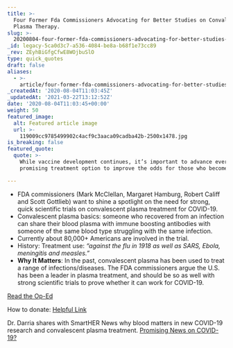 ```yaml
---
title: >-
  Four Former Fda Commissioners Advocating for Better Studies on Convalescent
  Plasma Therapy.
slug: >-
  20200804-four-former-fda-commissioners-advocating-for-better-studies-on-convalescent-plasma-therapy
_id: legacy-5ca0d3c7-a536-4084-be8a-b68f1e73cc89
_rev: ZEyhBiGfgCfwE8WOjbuSlO
type: quick_quotes
draft: false
aliases:
  - >-
    article/four-former-fda-commissioners-advocating-for-better-studies-on-convalescent-plasma-therapy/
_createdAt: '2020-08-04T11:03:45Z'
_updatedAt: '2021-03-22T13:12:52Z'
date: '2020-08-04T11:03:45+00:00'
weight: 50
featured_image:
  alt: Featured article image
  url: >-
    119009cc9785499902c4acf9c3aaca09cadba42b-2500x1478.jpg
is_breaking: false
featured_quote:
  quote: >-
    While vaccine development continues, it’s important to advance every
    promising treatment option to improve the odds for those who become sick.

---
```

* FDA commissioners (Mark McClellan, Margaret Hamburg, Robert Califf and Scott Gottlieb) want to shine a spotlight on the need for strong, quick scientific trials on convalescent plasma treatment for COVID-19.
* Convalescent plasma basics: someone who recovered from an infection can share their blood plasma with immune boosting antibodies with someone of the same blood type struggling with the same infection.
* Currently about 80,000+ Americans are involved in the trial.
* History: Treatment use: _“against the flu in 1918 as well as SARS, Ebola, meningitis and measles.”_
* **Why It Matters**: In the past, convalescent plasma has been used to treat a range of infections/diseases. The FDA commissioners argue the U.S. has been a leader in plasma treatment, and should be so as well with strong scientific trials to prove whether it can work for COVID-19.

[Read the Op-Ed](https://www.washingtonpost.com/opinions/2020/08/03/4-former-fda-commissioners-blood-plasma-might-be-covid-19-treatment-we-need/?hpid=hp_save-opinions-float-right-4-0_opinion-card-g-right%3Ahomepage%2Fstory-ans)

How to donate: [Helpful Link](https://www.fda.gov/emergency-preparedness-and-response/coronavirus-disease-2019-covid-19/donate-covid-19-plasma/)

Dr. Darria shares with SmartHER News why blood matters in new COVID-19 research and convalescent plasma treatment. [Promising News on COVID-19?](https://smarthernews.com/article/promising-news-on-covid-19/)